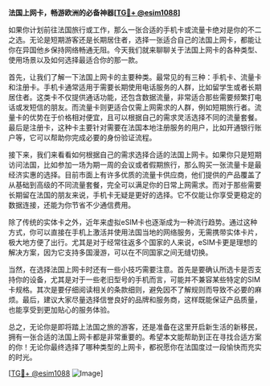 **法国上网卡，畅游欧洲的必备神器[[TG💪+ @esim1088](https://t.me/s/esim1088)]**

如果你计划前往法国旅行或工作，那么一张合适的手机卡或流量卡绝对是你的不二之选。无论是短期游客还是长期居住者，选择一张适合自己的法国上网卡，都能让你在异国他乡保持网络畅通无阻。今天我们就来聊聊关于法国上网卡的各种类型、使用场景以及如何选择最适合你的那一款。

首先，让我们了解一下法国上网卡的主要种类。最常见的有三种：手机卡、流量卡和注册卡。手机卡通常适用于需要长期使用电话服务的人群，比如留学生或者长期居住者。这类卡不仅提供通话功能，还包含数据流量，非常适合那些需要频繁打电话或发短信的朋友。而流量卡则更适合仅需上网需求的人群，例如短期旅行者。流量卡的优势在于价格相对便宜，且可以根据自己的需求灵活选择不同的流量套餐。最后是注册卡，这种卡主要针对需要在法国本地注册服务的用户，比如开通银行账户等，它可以帮助你完成必要的身份验证流程。

接下来，我们来看看如何根据自己的需求选择合适的法国上网卡。如果你只是短期访问法国，比如参加一场为期一周的会议或者假期旅行，那么购买一张流量卡是最经济实惠的选择。目前市面上有许多优质的流量卡供应商，他们提供的产品覆盖了从基础到高级的不同流量套餐，完全可以满足你的日常上网需求。而对于那些需要长期留在法国的朋友来说，手机卡无疑是更好的选择。它不仅能让你享受更稳定的数据连接，还能为你节省不少通信费用。

除了传统的实体卡之外，近年来虚拟eSIM卡也逐渐成为一种流行趋势。通过这种方式，你可以直接在手机上激活并使用法国当地的网络服务，无需携带实体卡片，极大地方便了出行。尤其是对于经常往返多个国家的人来说，eSIM卡更是理想的解决方案，因为它支持多国漫游，可以在不同国家之间无缝切换。

当然，在选择法国上网卡时还有一些小技巧需要注意。首先是要确认所选卡是否支持你的设备，尤其是对于一些老旧型号的手机而言，可能并不兼容某些特定的SIM卡规格。其次是要仔细阅读相关的条款细则，避免因不了解规则而导致不必要的麻烦。最后，建议大家尽量选择信誉良好的品牌和服务商，这样既能保证产品质量，也能享受到更加贴心的服务体验。

总之，无论你是即将踏上法国之旅的游客，还是准备在这里开启新生活的新移民，拥有一张合适的法国上网卡都是非常重要的。希望本文能帮助到正在寻找合适方案的你！无论你最终选择了哪种类型的上网卡，都祝愿你在法国度过一段愉快而充实的时光。

[[TG💪+ @esim1088](https://t.me/s/esim1088) ![Image](https://i.postimg.cc/4NQfJmqS/Snipaste-2025-05-13-00-14-12.png)]
